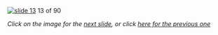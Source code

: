 [![slide 13](https://dl.dropboxusercontent.com/u/2977490/presentations/cookbook/img13.jpg)](14.md)
13 of 90

_Click on the image for the [next slide](14.md), or click [here for the previous one](12.md)_